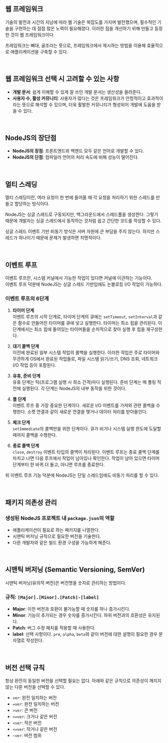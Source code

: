 ## 웹 프레임워크

기술의 발전과 시간의 지남에 따라 웹 기술은 복잡도를 가지며 발전했으며, 필수적인 기술을 구현하는 데 점점 많은 노력이 필요해졌다. 이러한 점을 개선하기 위해 만들고 등장한 것이 웹 프레임워크이다.

프레임워크는 뼈대, 골조라는 뜻으로, 프레임워크에서 제시하는 방법을 이용해 효율적으로 애플리케이션을 구축할 수 있다.

</br>

## 웹 프레임워크 선택 시 고려할 수 있는 사항

- **개발 문서**: 쉽게 이해할 수 있게 잘 쓰인 개발 문서는 생산성을 올려준다.  
- **사용자 수, 활성 커뮤니티**: 사용자가 많다는 것은 프레임워크가 안정적이고 효과적이라는 뜻으로 해석할 수 있으며, 더욱 활발한 커뮤니티가 형성되어 개발에 도움을 받을 수 있다.

</br>

## NodeJS의 장단점

- **NodeJS의 장점**: 프론트엔드와 백엔드 모두 같은 언어로 개발할 수 있다.  
- **NodeJS의 단점**: 컴파일러 언어의 처리 속도에 비해 성능이 떨어진다.

</br>

## 멀티 스레딩

멀티 스레딩이란, 여러 요청이 한 번에 들어올 때 각 요청을 처리하기 위한 스레드를 만들고 할당하는 방식이다.

NodeJS는 싱글 스레드로 구동되지만, 백그라운드에서 스레드풀을 생성한다. 그렇기 때문에 개발자는 싱글 스레드에서 동작하는 것처럼 쉽고 간단한 코드를 작성할 수 있다.

싱글 스레드 이벤트 기반 비동기 방식은 서버 자원에 큰 부담을 주지 않는다. 하지만 스레드가 하나이기 때문에 문제가 발생하면 치명적이다.

</br>

## 이벤트 루프

이벤트 루프란, 시스템 커널에서 가능한 작업이 있다면 커널에 이관하는 기능이다.  
이벤트 루프 덕분에 NodeJS는 싱글 스레드 기반임에도 논블로킹 I/O 작업이 가능하다.

### 이벤트 루프의 6단계

1. **타이머 단계**  
   이벤트 루프의 시작 단계로, 타이머 단계의 큐에는 `setTimeout`, `setInterval`과 같은 함수로 만들어진 타이머를 큐에 넣고 실행한다. 타이머는 최소 힙을 관리된다. 이 단계에서는 최소 힙에 들어있는 타이머들을 순차적으로 찾아 실행 후 힙을 재구성한다.

2. **대기 콜백 단계**  
   이전에 완료된 일부 시스템 작업의 콜백을 실행한다. 이러한 작업은 주로 타이머와 무관하게 OS에서 완료된 작업들로, 파일 시스템 읽기/쓰기, DNS 조회, 네트워크 I/O 작업 등이 포함된다.

3. **유휴, 준비 단계**  
   유휴 단계는 틱(프로그램 실행 시 최소 간격)마다 실행된다. 준비 단계는 매 폴링 직전에 실행된다. 각 단계는 NodeJS의 내부 동작을 위한 것이다.

4. **폴 단계**  
   이벤트 루프 중 가장 중요한 단계이다. 새로운 I/O 이벤트를 가져와 관련 콜백을 수행한다. 소켓 연결과 같이 새로운 연결을 맺거나 데이터 처리를 받아들인다.

5. **체크 단계**  
   `setImmediate`의 콜백만을 위한 단계이다. 큐가 비거나 시스템 실행 한도에 도달할 때까지 콜백을 수행한다.

6. **종료 콜백 단계**  
   `close`, `destroy` 이벤트 타입의 콜백이 처리된다. 이벤트 루프는 종료 콜백 단계를 마치고 나면 다음 루프에서 작업이 남아있나 확인한다. 작업이 남아 있으면 타이머 단계부터 한 바퀴 더 돌고, 아니면 루프를 종료한다.

위 이벤트 루프 기능 덕분에 NodeJS는 단일 스레드임에도 비동기 처리를 할 수 있다.

</br>

## 패키지 의존성 관리

### 생성된 NodeJS 프로젝트 내 `package.json`의 역할

- 애플리케이션이 필요로 하는 패키지를 나열한다.  
- 시맨틱 버저닝 규칙으로 필요한 버전을 기술한다.  
- 다른 개발자와 같은 빌드 환경 구성을 가능하게 해준다.

</br>

## 시맨틱 버저닝 (Semantic Versioning, SemVer)

시맨틱 버저닝(유의적 버전)은 버전명을 숫자로 관리하는 방법이다.

### 규칙: `[Major].[Minor].[Patch]-[label]`

- **Major**: 이전 버전과 호환이 불가능할 때 숫자를 하나 증가시킨다.  
- **Minor**: 기능이 추가되는 경우 숫자를 증가시킨다. 하위 버전과의 호환성은 유지된다.  
- **Patch**: 버그 수정 패치를 적용할 때 사용한다.  
- **label**: 선택 사항이다. `pre`, `alpha`, `beta`와 같이 버전에 대한 설명이 필요한 경우 문자열로 작성한다.

</br>

## 버전 선택 규칙

항상 완전히 동일한 버전을 선택할 필요는 없다. 아래와 같은 규칙으로 의존성이 깨지지 않는 다른 버전을 선택할 수 있다.

- `ver`: 완전 일치하는 버전  
- `=ver`: 완전 일치하는 버전  
- `>ver`: 큰 버전  
- `>=ver`: 크거나 같은 버전  
- `<ver`: 작은 버전  
- `<=ver`: 작거나 같은 버전  
- `~ver`: 버전 범위
